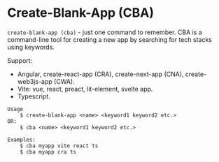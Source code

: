 # Create-Blank-App (CBA)

`create-blank-app (cba)` - just one command to remember. CBA is a command-line tool for creating a new app by searching for tech stacks using keywords.

Support:
- Angular, create-react-app (CRA), create-next-app (CNA), create-web3js-app (CWA).
- Vite: vue, react, preact, lit-element, svelte app.
- Typescript.

```
Usage
    $ create-blank-app <name> <keyword1 keyword2 etc.>
OR:
    $ cba <name> <keyword1 keyword2 etc.>

Examples:
    $ cba myapp vite react ts
    $ cba myapp cra ts
```
